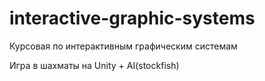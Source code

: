 # interactive-graphic-systems
Курсовая по интерактивным графическим системам

Игра в шахматы на Unity + AI(stockfish)
